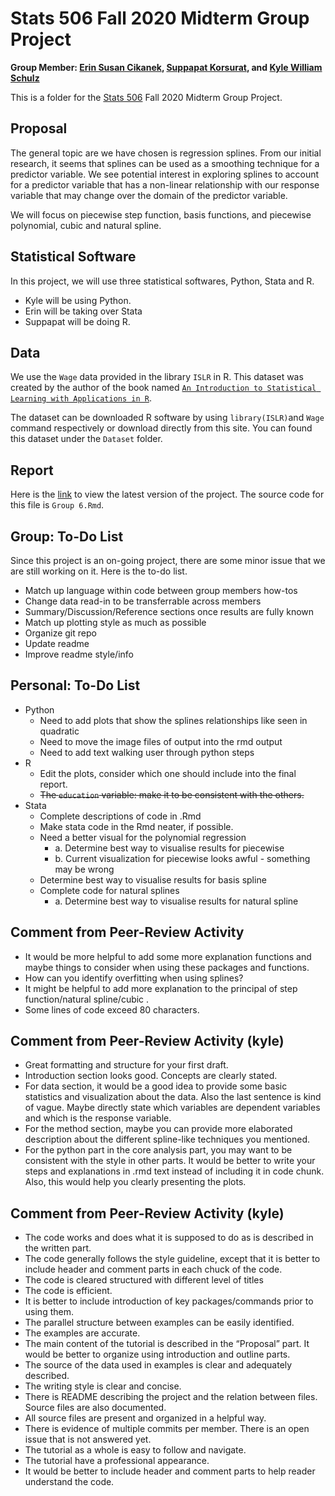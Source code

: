 # Stats 506 Fall 2020 Midterm Group Project
**Group Member: [Erin Susan Cikanek](https://github.com/ecikanek/Stats506_public), [Suppapat Korsurat](https://github.com/skorsu/Stats506_public), and [Kyle William Schulz](https://github.com/kylewschulz/Stats506_public)**  

This is a folder for the [Stats 506](https://github.com/jbhender/Stats506_F20) Fall 2020 Midterm Group Project.  

## Proposal
The general topic are we have chosen is regression splines. From our initial research, it seems
that splines can be used as a smoothing technique for a predictor variable. We see potential interest
in exploring splines to account for a predictor variable that has a non-linear relationship with our 
response variable that may change over the domain of the predictor variable.  

We will focus on piecewise step function, basis functions, and piecewise polynomial, cubic and natural spline. 

## Statistical Software
In this project, we will use three statistical softwares, Python, Stata and R.
* Kyle will be using Python.
* Erin will be taking over Stata
* Suppapat will be doing R.

## Data
We use the `Wage` data provided in the library `ISLR` in R. This dataset was created by the author of the book named [`An Introduction to Statistical Learning with Applications in R`](http://faculty.marshall.usc.edu/gareth-james/ISL/). 

The dataset can be downloaded R software by using `library(ISLR)`and `Wage` command respectively or download directly from this site. You can found this dataset under the `Dataset` folder.

## Report
Here is the [link](https://raw.githack.com/skorsu/Stats506_Project/main/Group_6.html) to view the latest version of the project. The source code for this file is `Group 6.Rmd`.  

## Group: To-Do List
Since this project is an on-going project, there are some minor issue that we are still working on it. Here is the to-do list.

* Match up language within code between group members how-tos
* Change data read-in to be transferrable across members 
* Summary/Discussion/Reference sections once results are fully known
* Match up plotting style as much as possible
* Organize git repo
* Update readme
* Improve readme style/info

## Personal: To-Do List
* Python
	* Need to add plots that show the splines relationships like seen in quadratic 
	* Need to move the image files of output into the rmd output
	* Need to add text walking user through python steps 
* R
	* Edit the plots, consider which one should include into the final report.
	* ~~The `education` variable: make it to be consistent with the others.~~
* Stata
    * Complete descriptions of code in .Rmd
    * Make stata code in the Rmd neater, if possible.
    *  Need a better visual for the polynomial regression
        *    a. Determine best way to visualise results for piecewise 
        *    b. Current visualization for piecewise looks awful - something may be wrong
    * Determine best way to visualise results for basis spline
    * Complete code for natural splines
        *    a. Determine best way to visualise results for natural spline
     
## Comment from Peer-Review Activity
* It would be more helpful to add some more explanation functions and maybe things to consider when using these packages and functions.  
* How can you identify overfitting when using splines?  
* It might be helpful to add more explanation to the principal of step function/natural spline/cubic .  
* Some lines of code exceed 80 characters. 

## Comment from Peer-Review Activity (kyle)
* Great formatting and structure for your first draft. 
* Introduction section looks good. Concepts are clearly stated. 
* For data section, it would be a good idea to provide some basic statistics and visualization about the data. Also the last sentence is kind of vague. Maybe directly state which variables are dependent variables and which is the response variable. 
* For the method section, maybe you can provide more elaborated description about the different spline-like techniques you mentioned. 
* For the python part in the core analysis part, you may want to be consistent with the style in other parts. It would be better to write your steps and explanations in .rmd text instead of including it in code chunk. Also, this would help you clearly presenting the plots.

## Comment from Peer-Review Activity (kyle) 
* The code works and does what it is supposed to do as is described in the written part.
* The code generally follows the style guideline, except that it is better to include header and comment
parts in each chuck of the code.
* The code is cleared structured with different level of titles
* The code is efficient.
* It is better to include introduction of key packages/commands prior to using them.
* The parallel structure between examples can be easily identified.
* The examples are accurate.
* The main content of the tutorial is described in the “Proposal” part. It would be better to organize using
introduction and outline parts.
* The source of the data used in examples is clear and adequately described.
* The writing style is clear and concise.
* There is README describing the project and the relation between files. Source files are also
documented.
* All source files are present and organized in a helpful way.
* There is evidence of multiple commits per member. There is an open issue that is not answered yet.
* The tutorial as a whole is easy to follow and navigate.
* The tutorial have a professional appearance.
* It would be better to include header and comment parts to help reader understand the code.
